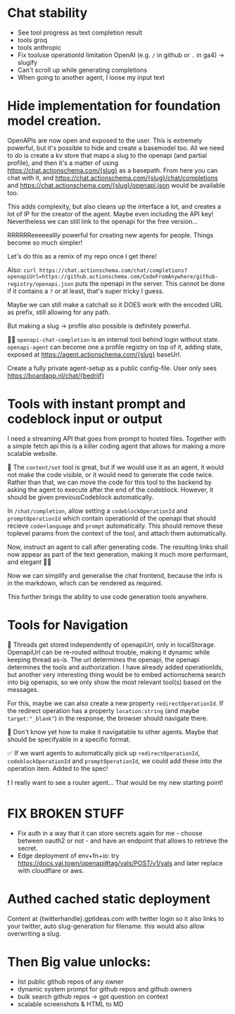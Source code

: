 # Chat stability

- See tool progress as text completion result
- tools groq
- tools anthropic
- Fix tooluse operationId limitation OpenAI (e.g. `/` in github or `.` in ga4) -> slugify
- Can't scroll up while generating completions
- When going to another agent, I loose my input text

# Hide implementation for foundation model creation.

OpenAPIs are now open and exposed to the user. This is extremely powerful, but it's possible to hide and create a basemodel too. All we need to do is create a kv store that maps a slug to the openapi (and partial profile), and then it's a matter of using https://chat.actionschema.com/{slug} as a basepath. From here you can chat with it, and https://chat.actionschema.com/{slug}/chat/completions and https://chat.actionschema.com/{slug}/openapi.json would be available too.

This adds complexity, but also cleans up the interface a lot, and creates a lot of IP for the creator of the agent. Maybe even including the API key! Nevertheless we can still link to the openapi for the free version...

RRRRRReeeeeallly powerful for creating new agents for people. Things become so much simpler!

Let's do this as a remix of my repo once I get there!

Also: `curl https://chat.actionschema.com/chat/completions?openapiUrl=https://github.actionschema.com/CodeFromAnywhere/github-registry/openapi.json` puts the openapi in the server. This cannot be done if it contains a `?` or at least, that's super tricky I guess.

Maybe we can still make a catchall so it DOES work with the encoded URL as prefix, still allowing for any path.

But making a slug -> profile also possible is definitely powerful.

🤔🔥 `openapi-chat-completion` is an internal tool behind login without state. `openapi-agent` can become one a profile registry on top of it, adding state, exposed at https://agent.actionschema.com/{slug} baseUrl.

Create a fully private agent-setup as a public config-file. User only sees https://boardapp.nl/chat/{bedrijf}

# Tools with instant prompt and codeblock input or output

I need a streaming API that goes from prompt to hosted files. Together with a simple fetch api this is a killer coding agent that allows for making a more scalable website.

🤔 The `content/set` tool is great, but if we would use it as an agent, it would not make the code visible, or it would need to generate the code twice. Rather than that, we can move the code for this tool to the backend by asking the agent to execute after the end of the codeblock. However, it should be given previousCodeblock automatically.

In `/chat/completion`, allow setting a `codeblockOperationId` and `promptOperationId` which contain operationId of the openapi that should recieve `code+language` and `prompt` automatically. This should remove these toplevel params from the context of the tool, and attach them automatically.

Now, instruct an agent to call after generating code. The resulting links shall now appear as part of the text generation, making it much more performant, and elegant 💪🔥

Now we can simplify and generalise the chat frontend, because the info is in the markdown, which can be rendered as required.

This further brings the ability to use code generation tools anywhere.

<!--
After I have this, create a tool that stream responds the first codeblock with keep-alive and stops at the end. This tool can be used from `generateHtmlMiddleware` and I never need to think about HTML anymore. The LOC of all my repos become much smaller!
-->

<!--
Insight: this is my core competency, as it will improve the API. I'm wasting too much time on frontend, I can test programatically!
-->

# Tools for Navigation

🤔 Threads get stored independently of openapiUrl, only in localStorage. OpenapiUrl can be re-routed without trouble, making it dynamic while keeping thread as-is. The url determines the openapi, the openapi determines the tools and authorization. I have already added operationIds, but another very interesting thing would be to embed actionschema search into big openapis, so we only show the most relevant tool(s) based on the messages.

For this, maybe we can also create a new property `redirectOperationId`. If the redirect operation has a property `location:string` (and maybe `target:"_blank"`) in the response, the browser should navigate there.

🤔 Don't know yet how to make it navigatable to other agents. Maybe that should be specifyable in a specific format.

✅ If we want agents to automatically pick up `redirectOperationId`, `codeblockOperationId` and `promptOperationId`, we could add these into the operation item. Added to the spec!

❗️ I really want to see a router agent... That would be my new starting point!

# FIX BROKEN STUFF

- Fix auth in a way that it can store secrets again for me - choose between oauth2 or not - and have an endpoint that allows to retrieve the secret.
- Edge deployment of env+fn+io: try https://docs.val.town/openapi#tag/vals/POST/v1/vals and later replace with cloudflare or aws.

# Authed cached static deployment

Content at {twitterhandle}.gptideas.com with twitter login so it also links to your twitter, auto slug-generation for filename. this would also allow overwriting a slug.

# Then Big value unlocks:

- list public github repos of any owner
- dynamic system prompt for github repos and github owners
- bulk search github repos -> gpt question on context
- scalable screenshots & HTML to MD
